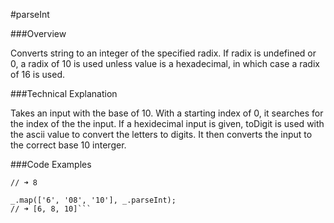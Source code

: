 #parseInt

###Overview

Converts string to an integer of the specified radix. If radix is undefined or 0, a radix of 10 is used unless value is a hexadecimal, in which case a radix of 16 is used. 

###Technical Explanation

Takes an input with the base of 10. With a starting index of 0, it searches for the index of the the input. If a hexidecimal input is given, toDigit is used with the ascii value to convert the letters to digits. It then converts the input to the correct base 10 interger.

###Code Examples

```_.parseInt('08');
// ➜ 8

_.map(['6', '08', '10'], _.parseInt);
// ➜ [6, 8, 10]```

